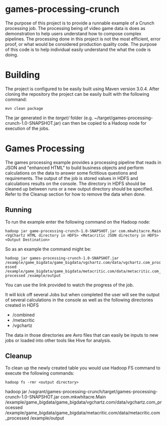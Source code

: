 games-processing-crunch
===============

The purpose of this project is to provide a runnable example of a Crunch processing job.  The processing being of video game data is does as demonstration
to help users understand how to compose complex pipelines.  The processing done in this project is not the most efficient, error proof, or what would be
considered production quality code.  The purpose of this code is to help individual easily understand the what the code is doing.

Building
========

The project is configured to be easily built using Maven version 3.0.4.  After cloning the repository the project can be easily built
with the following command:

`mvn clean package`

The jar generated in the *target/* folder (e.g. ~/target/games-processing-crunch-1.0-SNAPSHOT.jar) can then be copied to a Hadoop node for
execution of the jobs.

Games Processing
===================

The games processing example provides a processing pipeline that reads in JSON and "enhanced HTML" to build business objects and perform
calculations on the data to answer some fictitious questions and requirements.  The output of the job is stored values in HDFS and calculations
results on the console.  The directory in HDFS should be cleaned up between runs or a new output directory should be specified.
Refer to the Cleanup section for how to remove the data when done.

Running
-------

To run the example enter the following command on the Hadoop node:

`hadoop jar game-processing-crunch-1.0-SNAPSHOT.jar com.mkwhitacre.Main <VgChartz HTML directory in HDFS> <Metacritic JSON directory in HDFS> <Output Destination>`

So as an example the command might be:

`hadoop jar games-processing-crunch-1.0-SNAPSHOT.jar /example/game_bigdata/game_bigdata/vgchartz.com/data/vgchartz.com_processed /example/game_bigdata/game_bigdata/metacritic.com/data/metacritic.com_processed /example/output`

You can use the link provided to watch the progress of the job.

It will kick off several Jobs but when completed the user will see the output of several calculations in the console as well as the following directories
created in HDFS

* <output directory>/combined
* <output directory>/metacritic
* <output directory>/vgchartz

The data in those directories are Avro files that can easily be inputs to new jobs or loaded into other tools like Hive for analysis.

Cleanup
-------

To clean up the newly created table you would use Hadoop FS command to execute the following commands:

`hadoop fs -rmr <output directory>`







hadoop jar /vagrant/games-processing-crunch/target/games-processing-crunch-1.0-SNAPSHOT.jar com.mkwhitacre.Main /example/game_bigdata/game_bigdata/vgchartz.com/data/vgchartz.com_processed /example/game_bigdata/game_bigdata/metacritic.com/data/metacritic.com_processed /example/output